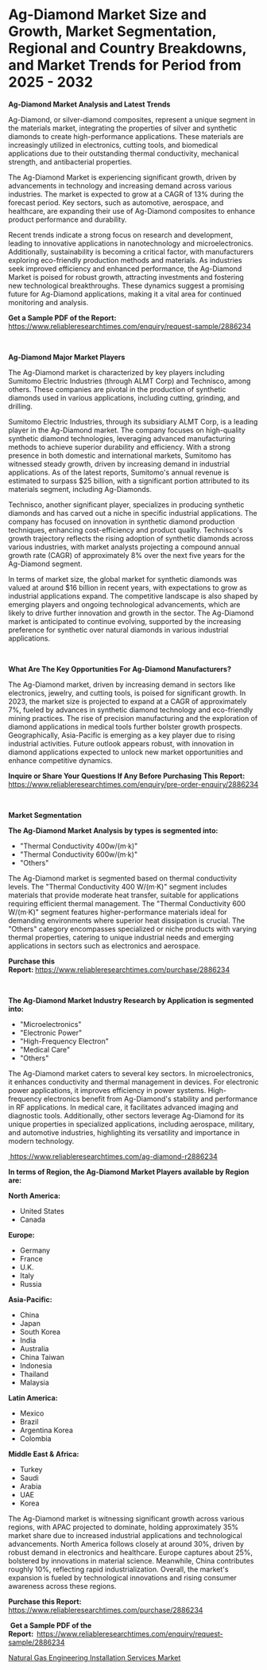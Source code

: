 <p><h1>Ag-Diamond Market Size and Growth, Market Segmentation, Regional and Country Breakdowns, and Market Trends for Period from 2025 -  2032</h1></p><p><strong>Ag-Diamond Market Analysis and Latest Trends</strong></p>
<p><p>Ag-Diamond, or silver-diamond composites, represent a unique segment in the materials market, integrating the properties of silver and synthetic diamonds to create high-performance applications. These materials are increasingly utilized in electronics, cutting tools, and biomedical applications due to their outstanding thermal conductivity, mechanical strength, and antibacterial properties.</p><p>The Ag-Diamond Market is experiencing significant growth, driven by advancements in technology and increasing demand across various industries. The market is expected to grow at a CAGR of 13% during the forecast period. Key sectors, such as automotive, aerospace, and healthcare, are expanding their use of Ag-Diamond composites to enhance product performance and durability. </p><p>Recent trends indicate a strong focus on research and development, leading to innovative applications in nanotechnology and microelectronics. Additionally, sustainability is becoming a critical factor, with manufacturers exploring eco-friendly production methods and materials. As industries seek improved efficiency and enhanced performance, the Ag-Diamond Market is poised for robust growth, attracting investments and fostering new technological breakthroughs. These dynamics suggest a promising future for Ag-Diamond applications, making it a vital area for continued monitoring and analysis.</p></p>
<p><strong>Get a Sample PDF of the Report:&nbsp;</strong> <a href="https://www.reliableresearchtimes.com/enquiry/request-sample/2886234?utm_campaign=2733&utm_medium=2&utm_source=Github&utm_content=ia&utm_term=13032025&utm_id=ag-diamond">https://www.reliableresearchtimes.com/enquiry/request-sample/2886234</a></p>
<p>&nbsp;</p>
<p><strong>Ag-Diamond Major Market Players</strong></p>
<p><p>The Ag-Diamond market is characterized by key players including Sumitomo Electric Industries (through ALMT Corp) and Technisco, among others. These companies are pivotal in the production of synthetic diamonds used in various applications, including cutting, grinding, and drilling.</p><p>Sumitomo Electric Industries, through its subsidiary ALMT Corp, is a leading player in the Ag-Diamond market. The company focuses on high-quality synthetic diamond technologies, leveraging advanced manufacturing methods to achieve superior durability and efficiency. With a strong presence in both domestic and international markets, Sumitomo has witnessed steady growth, driven by increasing demand in industrial applications. As of the latest reports, Sumitomo's annual revenue is estimated to surpass $25 billion, with a significant portion attributed to its materials segment, including Ag-Diamonds.</p><p>Technisco, another significant player, specializes in producing synthetic diamonds and has carved out a niche in specific industrial applications. The company has focused on innovation in synthetic diamond production techniques, enhancing cost-efficiency and product quality. Technisco's growth trajectory reflects the rising adoption of synthetic diamonds across various industries, with market analysts projecting a compound annual growth rate (CAGR) of approximately 8% over the next five years for the Ag-Diamond segment.</p><p>In terms of market size, the global market for synthetic diamonds was valued at around $16 billion in recent years, with expectations to grow as industrial applications expand. The competitive landscape is also shaped by emerging players and ongoing technological advancements, which are likely to drive further innovation and growth in the sector. The Ag-Diamond market is anticipated to continue evolving, supported by the increasing preference for synthetic over natural diamonds in various industrial applications.</p></p>
<p>&nbsp;</p>
<p><strong>What Are The Key Opportunities For Ag-Diamond Manufacturers?</strong></p>
<p><p>The Ag-Diamond market, driven by increasing demand in sectors like electronics, jewelry, and cutting tools, is poised for significant growth. In 2023, the market size is projected to expand at a CAGR of approximately 7%, fueled by advances in synthetic diamond technology and eco-friendly mining practices. The rise of precision manufacturing and the exploration of diamond applications in medical tools further bolster growth prospects. Geographically, Asia-Pacific is emerging as a key player due to rising industrial activities. Future outlook appears robust, with innovation in diamond applications expected to unlock new market opportunities and enhance competitive dynamics.</p></p>
<p><strong>Inquire or Share Your Questions If Any Before Purchasing This Report:</strong> <a href="https://www.reliableresearchtimes.com/enquiry/pre-order-enquiry/2886234?utm_campaign=2733&utm_medium=2&utm_source=Github&utm_content=ia&utm_term=13032025&utm_id=ag-diamond">https://www.reliableresearchtimes.com/enquiry/pre-order-enquiry/2886234</a></p>
<p>&nbsp;</p>
<p><strong>Market Segmentation</strong></p>
<p><strong>The Ag-Diamond Market Analysis by types is segmented into:</strong></p>
<p><ul><li>"Thermal Conductivity 400w/(m·k)"</li><li>"Thermal Conductivity 600w/(m·k)"</li><li>"Others"</li></ul></p>
<p><p>The Ag-Diamond market is segmented based on thermal conductivity levels. The "Thermal Conductivity 400 W/(m·K)" segment includes materials that provide moderate heat transfer, suitable for applications requiring efficient thermal management. The "Thermal Conductivity 600 W/(m·K)" segment features higher-performance materials ideal for demanding environments where superior heat dissipation is crucial. The "Others" category encompasses specialized or niche products with varying thermal properties, catering to unique industrial needs and emerging applications in sectors such as electronics and aerospace.</p></p>
<p><strong>Purchase this Report:&nbsp;</strong><a href="https://www.reliableresearchtimes.com/purchase/2886234?utm_campaign=2733&utm_medium=2&utm_source=Github&utm_content=ia&utm_term=13032025&utm_id=ag-diamond">https://www.reliableresearchtimes.com/purchase/2886234</a></p>
<p>&nbsp;</p>
<p><strong>The Ag-Diamond Market Industry Research by Application is segmented into:</strong></p>
<p><ul><li>"Microelectronics"</li><li>"Electronic Power"</li><li>"High-Frequency Electron"</li><li>"Medical Care"</li><li>"Others"</li></ul></p>
<p><p>The Ag-Diamond market caters to several key sectors. In microelectronics, it enhances conductivity and thermal management in devices. For electronic power applications, it improves efficiency in power systems. High-frequency electronics benefit from Ag-Diamond's stability and performance in RF applications. In medical care, it facilitates advanced imaging and diagnostic tools. Additionally, other sectors leverage Ag-Diamond for its unique properties in specialized applications, including aerospace, military, and automotive industries, highlighting its versatility and importance in modern technology.</p></p>
<p><a href="https://www.reliableresearchtimes.com/ag-diamond-r2886234?utm_campaign=2733&utm_medium=2&utm_source=Github&utm_content=ia&utm_term=13032025&utm_id=ag-diamond">&nbsp;https://www.reliableresearchtimes.com/ag-diamond-r2886234</a></p>
<p><strong>In terms of Region, the Ag-Diamond Market Players available by Region are:</strong></p>
<p>
    <p> <strong> North America: </strong>
        <ul>
            <li>United States</li>
            <li>Canada</li>
        </ul>
        </p> 
    <p> <strong> Europe: </strong>
        <ul>
            <li>Germany</li>
            <li>France</li>
            <li>U.K.</li>
            <li>Italy</li>
            <li>Russia</li>
        </ul>
        </p> 
    <p> <strong> Asia-Pacific: </strong>
        <ul>
            <li>China</li>
            <li>Japan</li>
            <li>South Korea</li>
            <li>India</li>
            <li>Australia</li>
            <li>China Taiwan</li>
            <li>Indonesia</li>
            <li>Thailand</li>
            <li>Malaysia</li>
        </ul>
        </p> 
    <p> <strong> Latin America: </strong>
        <ul>
            <li>Mexico</li>
            <li>Brazil</li>
            <li>Argentina Korea</li>
            <li>Colombia</li>
        </ul>
        </p> 
    <p> <strong> Middle East & Africa: </strong>
        <ul>
            <li>Turkey</li>
            <li>Saudi</li>
            <li>Arabia</li>
            <li>UAE</li>
            <li>Korea</li>
        </ul>
    </p>
    </p>
<p><p>The Ag-Diamond market is witnessing significant growth across various regions, with APAC projected to dominate, holding approximately 35% market share due to increased industrial applications and technological advancements. North America follows closely at around 30%, driven by robust demand in electronics and healthcare. Europe captures about 25%, bolstered by innovations in material science. Meanwhile, China contributes roughly 10%, reflecting rapid industrialization. Overall, the market's expansion is fueled by technological innovations and rising consumer awareness across these regions.</p></p>
<p><strong>Purchase this Report: </strong><a href="https://www.reliableresearchtimes.com/purchase/2886234?utm_campaign=2733&utm_medium=2&utm_source=Github&utm_content=ia&utm_term=13032025&utm_id=ag-diamond">https://www.reliableresearchtimes.com/purchase/2886234</a></p>
<p>&nbsp;<strong>Get a Sample PDF of the Report:&nbsp;&nbsp;</strong><a href="https://www.reliableresearchtimes.com/enquiry/request-sample/2886234?utm_campaign=2733&utm_medium=2&utm_source=Github&utm_content=ia&utm_term=13032025&utm_id=ag-diamond">https://www.reliableresearchtimes.com/enquiry/request-sample/2886234</a></p>
<p><strong></strong></p>
<p><p><a href="https://github.com/willjis/Market-Research-Report-List-1/blob/main/natural-gas-engineering-installation-services-market.md?utm_campaign=2733&utm_medium=2&utm_source=Github&utm_content=ia&utm_term=13032025&utm_id=ag-diamond">Natural Gas Engineering Installation Services Market</a></p></p>